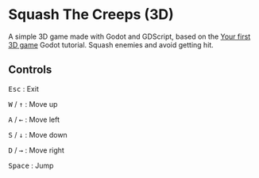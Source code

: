 # Squash The Creeps (3D)
A simple 3D game made with Godot and GDScript, based on the [Your first 3D game](https://docs.godotengine.org/en/stable/getting_started/first_3d_game/index.html) Godot tutorial.
Squash enemies and avoid getting hit.

## Controls

<kbd>Esc</kbd> : Exit

<kbd>W</kbd> / <kbd>&#8593;</kbd> : Move up

<kbd>A</kbd> / <kbd>&#8592;</kbd> : Move left

<kbd>S</kbd> / <kbd>&#8595;</kbd> : Move down

<kbd>D</kbd> / <kbd>&#8594;</kbd> : Move right

<kbd>Space</kbd> : Jump
